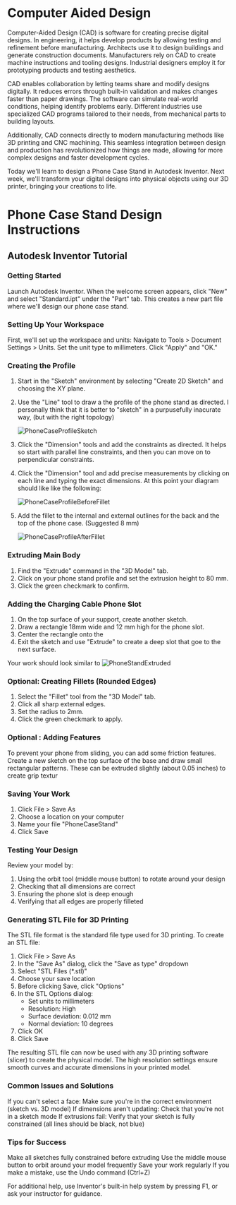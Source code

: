 # Computer Aided Design

Computer-Aided Design (CAD) is software for creating precise digital designs. In engineering, it helps develop products by allowing testing and refinement before manufacturing. Architects use it to design buildings and generate construction documents. Manufacturers rely on CAD to create machine instructions and tooling designs. Industrial designers employ it for prototyping products and testing aesthetics.

CAD enables collaboration by letting teams share and modify designs digitally. It reduces errors through built-in validation and makes changes faster than paper drawings. The software can simulate real-world conditions, helping identify problems early. Different industries use specialized CAD programs tailored to their needs, from mechanical parts to building layouts.

Additionally, CAD connects directly to modern manufacturing methods like 3D printing and CNC machining. This seamless integration between design and production has revolutionized how things are made, allowing for more complex designs and faster development cycles.

Today we'll learn to design a Phone Case Stand in Autodesk Inventor. Next week, we'll transform your digital designs into physical objects using our 3D printer, bringing your creations to life.

# Phone Case Stand Design Instructions
## Autodesk Inventor Tutorial

### Getting Started
Launch Autodesk Inventor. When the welcome screen appears, click "New" and select "Standard.ipt" under the "Part" tab. This creates a new part file where we'll design our phone case stand.

### Setting Up Your Workspace
First, we'll set up the workspace and units:
Navigate to Tools > Document Settings > Units. Set the unit type to millimeters. Click "Apply" and "OK."

### Creating the Profile
1. Start in the "Sketch" environment by selecting "Create 2D Sketch" and choosing the XY plane.
2. Use the "Line" tool to draw a the profile of the phone stand as directed.
   I personally think that it is better to "sketch" in a purpusefully inacurate way, (but with the right topology)

   ![PhoneCaseProfileSketch](phoneCaseProfileSketch.png)
    
4. Click the "Dimension" tools and add the constraints as directed.
   It helps so start with parallel line constraints, and then you can move on to perpendicular constraints.  
6. Click the "Dimension" tool and add precise measurements by clicking on each line and typing the exact dimensions.
   At this point your diagram should like like the following:

   
   ![PhoneCaseProfileBeforeFillet](phoneCaseProfileBeforeFillet.png)
   
8. Add the fillet to the internal and external outlines for the back and the top of the phone case. (Suggested 8 mm)

      ![PhoneCaseProfileAfterFillet](phoneCaseProfileAfterFillet.png)
   
### Extruding Main Body
1. Find the "Extrude" command in the "3D Model" tab.
2. Click on your phone stand profile and set the extrusion height to 80 mm.
3. Click the green checkmark to confirm.

### Adding the Charging Cable Phone Slot
1. On the top surface of your support, create another sketch.
2. Draw a rectangle 18mm wide and 12 mm high for the phone slot.
3. Center the rectangle onto the 
4. Exit the sketch and use "Extrude" to create a deep slot that goe to the next surface.

Your work should look similar to
      ![PhoneStandExtruded](extrudedPhoneCaseStand.png)


### Optional: Creating Fillets (Rounded Edges)
1. Select the "Fillet" tool from the "3D Model" tab.
2. Click all sharp external edges.
3. Set the radius to 2mm.
4. Click the green checkmark to apply.

### Optional : Adding Features
To prevent your phone from sliding, you can add some friction features. Create a new sketch on the top surface of the base and draw small rectangular patterns. These can be extruded slightly (about 0.05 inches) to create grip textur

### Saving Your Work
1. Click File > Save As
2. Choose a location on your computer
3. Name your file "PhoneCaseStand"
4. Click Save

### Testing Your Design
Review your model by:
1. Using the orbit tool (middle mouse button) to rotate around your design
2. Checking that all dimensions are correct
3. Ensuring the phone slot is deep enough
4. Verifying that all edges are properly filleted


### Generating STL File for 3D Printing
The STL file format is the standard file type used for 3D printing. To create an STL file:

1. Click File > Save As
2. In the "Save As" dialog, click the "Save as type" dropdown
3. Select "STL Files (*.stl)"
4. Choose your save location
5. Before clicking Save, click "Options"
6. In the STL Options dialog:
   - Set units to millimeters
   - Resolution: High
   - Surface deviation: 0.012 mm
   - Normal deviation: 10 degrees
7. Click OK
8. Click Save

The resulting STL file can now be used with any 3D printing software (slicer) to create the physical model. The high resolution settings ensure smooth curves and accurate dimensions in your printed model.

### Common Issues and Solutions
If you can't select a face: Make sure you're in the correct environment (sketch vs. 3D model)
If dimensions aren't updating: Check that you're not in a sketch mode
If extrusions fail: Verify that your sketch is fully constrained (all lines should be black, not blue)

### Tips for Success
Make all sketches fully constrained before extruding
Use the middle mouse button to orbit around your model frequently
Save your work regularly
If you make a mistake, use the Undo command (Ctrl+Z)

For additional help, use Inventor's built-in help system by pressing F1, or ask your instructor for guidance.
